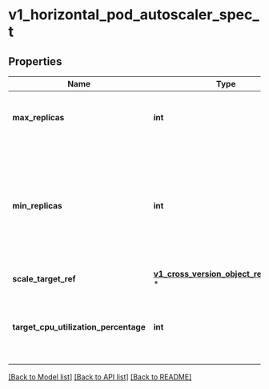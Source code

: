 # v1_horizontal_pod_autoscaler_spec_t

## Properties
Name | Type | Description | Notes
------------ | ------------- | ------------- | -------------
**max_replicas** | **int** | maxReplicas is the upper limit for the number of pods that can be set by the autoscaler; cannot be smaller than MinReplicas. | 
**min_replicas** | **int** | minReplicas is the lower limit for the number of replicas to which the autoscaler can scale down.  It defaults to 1 pod.  minReplicas is allowed to be 0 if the alpha feature gate HPAScaleToZero is enabled and at least one Object or External metric is configured.  Scaling is active as long as at least one metric value is available. | [optional] 
**scale_target_ref** | [**v1_cross_version_object_reference_t**](v1_cross_version_object_reference.md) \* |  | 
**target_cpu_utilization_percentage** | **int** | targetCPUUtilizationPercentage is the target average CPU utilization (represented as a percentage of requested CPU) over all the pods; if not specified the default autoscaling policy will be used. | [optional] 

[[Back to Model list]](../README.md#documentation-for-models) [[Back to API list]](../README.md#documentation-for-api-endpoints) [[Back to README]](../README.md)


